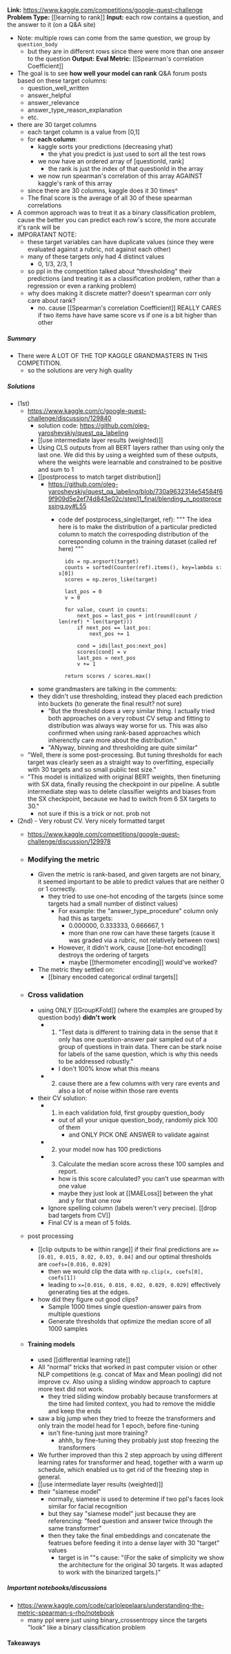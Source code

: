 **Link:** https://www.kaggle.com/competitions/google-quest-challenge
**Problem Type:** [[learning to rank]]
**Input:** each row contains a question, and the answer to it (on a Q&A site)
- Note: multiple rows can come from the same question, we group by `question_body`
	- but they are in different rows since there were more than one answer to the question
**Output:** 
**Eval Metric:** [[Spearman's correlation Coefficient]]
- The goal is to see **how well your model can rank** Q&A forum posts based on these target columns:
	- question_well_written
	- answer_helpful
	- answer_relevance
	- answer_type_reason_explanation
	- etc.
- there are 30 target columns
	- each target column is a value from [0,1]
	- for **each column**:
		- kaggle sorts your predictions (decreasing yhat)
			- the yhat you predict is just used to sort all the test rows
		- we now have an ordered array of [questionId, rank]
			- the rank is just the index of that questionId in the array
		- we now run spearman's correlation of this array AGAINST kaggle's rank of this array
	- since there are 30 columns, kaggle does it 30 times^
	- The final score is the average of all 30 of these spearman correlations
- A common approach was to treat it as a binary classification problem, cause the better you can predict each row's score, the more accurate it's rank will be
- IMPORATANT NOTE:
	- these target variables can have duplicate values (since they were evaluated against a rubric, not against each other)
	- many of these targets only had 4 distinct values
		- 0, 1/3, 2/3, 1
	- so ppl in the competition talked about "thresholding" their predictions (and treating it as a classification problem, rather than a regression or even a ranking problem)
	- why does making it discrete matter? doesn't spearman corr only care about rank?
		- no. cause [[Spearman's correlation Coefficient]] REALLY CARES if two items have have same score vs if one is a bit higher than other
##### Summary
- There were A LOT OF THE TOP KAGGLE GRANDMASTERS IN THIS COMPETITION.
	- so the solutions are very high quality

##### Solutions
- (1st)
	- https://www.kaggle.com/c/google-quest-challenge/discussion/129840
		- solution code: https://github.com/oleg-yaroshevskiy/quest_qa_labeling
		- [[use intermediate layer results (weighted)]]
		- Using CLS outputs from all BERT layers rather than using only the last one. We did this by using a weighted sum of these outputs, where the weights were learnable and constrained to be positive and sum to 1
		- [[postprocess to match target distribution]]
			- https://github.com/oleg-yaroshevskiy/quest_qa_labeling/blob/730a9632314e54584f69f909d5e2ef74d843e02c/step11_final/blending_n_postprocessing.py#L55
				- code
					def postprocess_single(target, ref):
					    """
					    The idea here is to make the distribution of a particular predicted column
					    to match the correspoding distribution of the corresponding column in the
					    training dataset (called ref here)
					    """
					
					    ids = np.argsort(target)
					    counts = sorted(Counter(ref).items(), key=lambda s: s[0])
					    scores = np.zeros_like(target)
					
					    last_pos = 0
					    v = 0
					
					    for value, count in counts:
					        next_pos = last_pos + int(round(count / len(ref) * len(target)))
					        if next_pos == last_pos:
					            next_pos += 1
					
					        cond = ids[last_pos:next_pos]
					        scores[cond] = v
					        last_pos = next_pos
					        v += 1
					
					    return scores / scores.max()
		-  some grandmasters are talking in the comments:
		- they didn't use thresholding, instead they placed each prediction into buckets (to generate the final result? not sure)
			- "But the threshold does a very similar thing. I actually tried both approaches on a very robust CV setup and fitting to distribution was always way worse for us. This was also confirmed when using rank-based approaches which inherenctly care more about the distribution."
			- "ANyway, binning and thresholding are quite similar"
	- "Well, there is some post-processing. But tuning thresholds for each target was clearly seen as a straight way to overfitting, especially with 30 targets and so small public test size."
	- "This model is initialized with original BERT weights, then finetuning with SX data, finally reusing the checkpoint in our pipeline. A subtle intermediate step was to delete classifier weights and biases from the SX checkpoint, because we had to switch from 6 SX targets to 30."
		- not sure if this is a trick or not. prob not
- (2nd) - Very robust CV. Very nicely formatted target
	- https://www.kaggle.com/competitions/google-quest-challenge/discussion/129978
	- ### Modifying the metric
		- Given the metric is rank-based, and given targets are not binary, it seemed important to be able to predict values that are neither 0 or 1 correctly.
			- they tried to use one-hot encoding of the targets (since some targets had a small number of distinct values)
				- For example: the "answer_type_procedure" column only had this as targets:
					- 0.000000, 0.333333, 0.666667, 1
					- more than one row can have these targets (cause it was graded via a rubric, not relatively between rows)
				- However, it didn't work, cause [[one-hot encoding]] destroys the ordering of targets
					- maybe [[thermometer encoding]] would've worked?
		- The metric they settled on:
			- [[binary encoded categorical ordinal targets]]

	- ### Cross validation
		- using ONLY [[GroupKFold]] (where the examples are grouped by question body) **didn't work**
			- 1) "Test data is different to training data in the sense that it only has one question-answer pair sampled out of a group of questions in train data. There can be stark noise for labels of the same question, which is why this needs to be addressed robustly."
				- I don't 100% know what this means
			- 2) cause there are a few columns with very rare events and also a lot of noise within those rare events
		- their CV solution:
			- 1) in each validation fold, first groupby question_body
				- out of all your unique question_body, randomly pick 100 of them
					- and ONLY PICK ONE ANSWER to validate against
			- 2) your model now has 100 predictions
			- 3) Calculate the median score across these 100 samples and report.
				- how is this score calculated? you can't use spearman with one value
				- maybe they just look at [[MAELoss]] between the yhat and y for that one row
			- Ignore spelling column (labels weren't very precise). [[drop bad targets from CV]]
			- Final CV is a mean of 5 folds.
	- post processing
		- [[clip outputs to be within range]]
			if their final predictions are `x=[0.01, 0.015, 0.02, 0.03, 0.04]` and our optimal thresholds are `coefs=[0.016, 0.029]`
			- then we would clip the data with `np.clip(x, coefs[0], coefs[1])`
			- leading to `x=[0.016, 0.016, 0.02, 0.029, 0.029]` effectively generating ties at the edges.
		- how did they figure out good clips?
			- Sample 1000 times single question-answer pairs from multiple questions
			- Generate thresholds that optimize the median score of all 1000 samples
	- #### Training models
		- used [[differential learning rate]]
		- All “normal” tricks that worked in past computer vision or other NLP competitions (e.g. concat of Max and Mean pooling) did not improve cv. Also using a sliding window approach to capture more text did not work.
			- they tried sliding window probably because transformers at the time had limited context, you had to remove the middle and keep the ends
		- saw a big jump when they tried to freeze the transformers and only train the model head for 1 epoch, before fine-tuning
			- isn't fine-tuning just more training?
				- ahhh, by fine-tuning they probably just stop freezing the transformers
		- We further improved than this 2 step approach by using different learning rates for transformer and head, together with a warm up schedule, which enabled us to get rid of the freezing step in general.
		- [[use intermediate layer results (weighted)]]
		- their "siamese model"
			- normally, siamese is used to determine if two ppl's faces look similar for facial recognition
			- but they say "siamese model" just because they are referencing: "feed question and answer twice through the same transformer"
			- then they take the final embeddings and concatenate the featrues before feeding it into a dense layer with 30 "target" values
				- target is in ""s cause: "(For the sake of simplicity we show the architecture for the original 30 targets. It was adapted to work with the binarized targets.)"

##### Important notebooks/discussions
- https://www.kaggle.com/code/carlolepelaars/understanding-the-metric-spearman-s-rho/notebook
	- many ppl were just using binary_crossentropy since the targets "look" like a binary classification problem

#### Takeaways